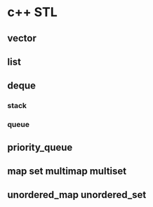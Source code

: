 # c++ STL

## vector

## list

## deque

### stack

### queue

## priority_queue

## map set multimap multiset

## unordered_map unordered_set

